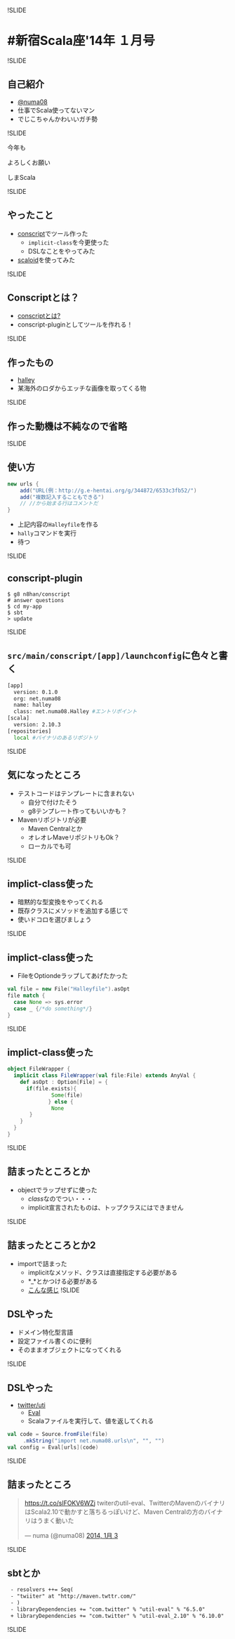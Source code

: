 !SLIDE

# #新宿Scala座'14年 １月号

!SLIDE

## 自己紹介

 - [@numa08](http://numa08.net)
 - 仕事でScala使ってないマン
 - でじこちゃんかわいいガチ勢

!SLIDE

今年も

よろしくお願い

しまScala

!SLIDE

## やったこと

 - [conscript](https://github.com/n8han/conscript)でツール作った
     - `implicit-class`を今更使った
     - DSLなことをやってみた
 - [scaloid](https://github.com/pocorall/scaloid)を使ってみた

!SLIDE

## Conscriptとは？

 - [conscriptとは?](http://mironal.github.io/slides/2013-10-19/scala/index.html#15)
 - conscript-pluginとしてツールを作れる！

!SLIDE

## 作ったもの

 - [halley](https://github.com/numa08/halley)
 - 某海外のロダからエッチな画像を取ってくる物

!SLIDE

## 作った動機は不純なので省略

!SLIDE

## 使い方
 

```scala
new urls {
    add("URL(例：http://g.e-hentai.org/g/344872/6533c3fb52/")
    add("複数記入することもできる")
    // //から始まる行はコメントだ
}
```


 - 上記内容の`Halleyfile`を作る
 - `hally`コマンドを実行
 - 待つ

!SLIDE

## conscript-plugin


```
$ g8 n8han/conscript
# answer questions
$ cd my-app
$ sbt
> update
```



!SLIDE

## `src/main/conscript/[app]/launchconfig`に色々と書く


```bash
[app]
  version: 0.1.0
  org: net.numa08
  name: halley
  class: net.numa08.Halley #エントリポイント	
[scala]
  version: 2.10.3
[repositories]
  local #バイナリのあるリポジトリ
```


!SLIDE

## 気になったところ

 - テストコードはテンプレートに含まれない
     - 自分で付けたそう
     - g8テンプレート作ってもいいかも？
 - Mavenリポジトリが必要
     - Maven Centralとか
     - オレオレMaveリポジトリもOk？
     - ローカルでも可

!SLIDE

## implict-class使った

 - 暗黙的な型変換をやってくれる
 - 既存クラスにメソッドを追加する感じで
 - 使いドコロを選びましょう

!SLIDE

## implict-class使った

 - FileをOptiondeラップしてあげたかった


```scala
val file = new File("Halleyfile").asOpt
file match {
  case None => sys.error
  case _ {/*do something*/}
}
```

!SLIDE

## implict-class使った


```scala
object FileWrapper {
  implicit class FileWrapper(val file:File) extends AnyVal {
    def asOpt : Option[File] = {
      if(file.exists){
              Some(file)
             } else {
              None
       }
    }
  }
}
```


!SLIDE

## 詰まったところとか

 - objectでラップせずに使った
     - *class*なのでつい・・・
     - implicit宣言されたものは、トップクラスにはできません

!SLIDE

## 詰まったところとか2

 - importで詰まった
     - implicitなメソッド、クラスは直接指定する必要がある
     - *_*とかつける必要がある
     - [こんな感じ](https://github.com/numa08/halley/blob/master/src/main/scala/Halley.scala#L7)
!SLIDE

## DSLやった

 - ドメイン特化型言語
 - 設定ファイル書くのに便利
 - そのままオブジェクトになってくれる

!SLIDE

## DSLやった

 - [twitter/uti](https://github.com/twitter/util)
     - [Eval](https://github.com/twitter/util#eval)
     - Scalaファイルを実行して、値を返してくれる


```scala
val code = Source.fromFile(file)
	 .mkString("import net.numa08.urls\n", "", "")
val config = Eval[urls](code)				 
```


!SLIDE

## 詰まったところ

<blockquote class="twitter-tweet" data-cards="hidden" lang="ja"><p><a href="https://t.co/slFOKV6WZj">https://t.co/slFOKV6WZj</a> twiterのutil-eval、TwitterのMavenのバイナリはScala2.10で動かすと落ちるっぽいけど、Maven Centralの方のバイナリはうまく動いた</p>&mdash; numa (@numa08) <a href="https://twitter.com/numa08/statuses/419182634225246208">2014, 1月 3</a></blockquote>
<script async src="//platform.twitter.com/widgets.js" charset="utf-8"></script>

!SLIDE

## sbtとか


```diff
 - resolvers ++= Seq(
 - "twiiter" at "http://maven.twttr.com/"
 - )
 - libraryDependencies += "com.twitter" % "util-eval" % "6.5.0"
 + libraryDependencies += "com.twitter" % "util-eval_2.10" % "6.10.0"
```


!SLIDE

